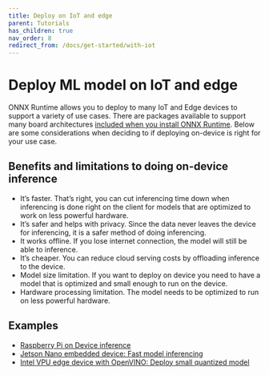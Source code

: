 ```yaml
---
title: Deploy on IoT and edge
parent: Tutorials
has_children: true
nav_order: 8
redirect_from: /docs/get-started/with-iot
---
```


# Deploy ML model on IoT and edge  

ONNX Runtime allows you to deploy to many IoT and Edge devices to support a variety of use cases. There are packages available to support many board architectures [included when you install ONNX Runtime](https://pypi.org/project/onnxruntime/#files). Below are some considerations when deciding to if deploying on-device is right for your use case.

## Benefits and limitations to doing on-device inference

* It’s faster. That’s right, you can cut inferencing time down when inferencing is done right on the client for models that are optimized to work on less powerful hardware.
* It’s safer and helps with privacy. Since the data never leaves the device for inferencing, it is a safer method of doing inferencing.
* It works offline. If you lose internet connection, the model will still be able to inference.
* It’s cheaper. You can reduce cloud serving costs by offloading inference to the device.
* Model size limitation. If you want to deploy on device you need to have a model that is optimized and small enough to run on the device.
* Hardware processing limitation. The model needs to be optimized to run on less powerful hardware.

## Examples
* [Raspberry Pi on Device inference](rasp-pi-cv.md)
* [Jetson Nano embedded device: Fast model inferencing](https://github.com/Azure-Samples/onnxruntime-iot-edge/blob/master/README-ONNXRUNTIME-arm64.md)
* [Intel VPU edge device with OpenVINO: Deploy small quantized model](https://github.com/Azure-Samples/onnxruntime-iot-edge/blob/master/README-ONNXRUNTIME-OpenVINO.md)



